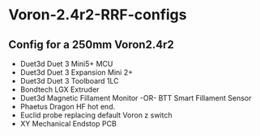 # Voron-2.4r2-RRF-configs
## Config for a 250mm Voron2.4r2 
- Duet3d Duet 3 Mini5+ MCU
- Duet3d Duet 3 Expansion Mini 2+
- Duet3d Duet 3 Toolboard 1LC
- Bondtech LGX Extruder
- Duet3d Magnetic Fillament Monitor -OR- BTT Smart Fillament Sensor
- Phaetus Dragon HF hot end.
- Euclid probe replacing default Voron z switch
- XY Mechanical Endstop PCB
  
